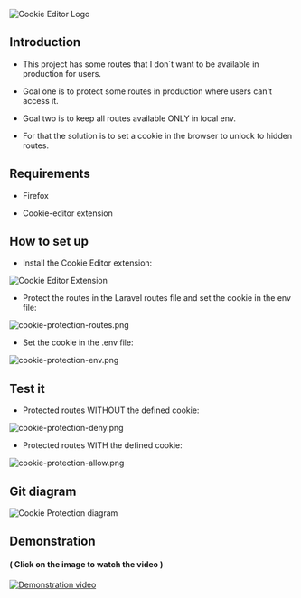 ![Cookie Editor Logo](https://jgomes.site/images/cs/cookie-editor.jpg)

## Introduction

- This project has some routes that I don´t want to be available in production for users.

- Goal one is to protect some routes in production where users can't access it.

- Goal two is to keep all routes available ONLY in local env.

- For that the solution is to set a cookie in the browser to unlock to hidden routes.

## Requirements

- Firefox 

- Cookie-editor extension

## How to set up

- Install the Cookie Editor extension:

![Cookie Editor Extension](https://jgomes.site/images/cs/cookie-protection-extension.png)

- Protect the routes in the Laravel routes file and set the cookie in the env file:

![cookie-protection-routes.png](https://jgomes.site/images/cs/cookie-protection-routes.png)

- Set the cookie in the .env file:

![cookie-protection-env.png](https://jgomes.site/images/cs/cookie-protection-env.png)

## Test it

- Protected routes WITHOUT the defined cookie:

![cookie-protection-deny.png](https://jgomes.site/images/cs/cookie-protection-deny.png)

- Protected routes WITH the defined cookie:

![cookie-protection-allow.png](https://jgomes.site/images/cs/cookie-protection-allow.png)

## Git diagram

![Cookie Protection diagram](https://jgomes.site/images/diagrams/cookie.drawio.png)

## Demonstration 
#### ( Click on the image to watch the video )
[![Demonstration video](https://jgomes.site/images/cs/git-branch-protection-video-thumbnail.jpg)](http://www.youtube.com/watch?v=s0f3kEI5ZGk)
